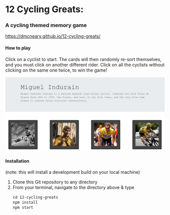 # 12 Cycling Greats:
### A cycling themed memory game


https://dmcneary.github.io/12-cycling-greats/


#### How to play
Click on a cyclist to start. The cards will then randomly re-sort themselves, and you must click on another different rider. Click on all the cyclists without clicking on the same one twice, to win the game!

![screenshot](./screen.PNG)

#### Installation
(note: this will install a development build on your local machine)
1. Clone this Git repository to any directory
2. From your terminal, navigate to the directory above & type  
    ```
    cd 12-cycling-greats  
    npm install  
    npm start  
    ```
